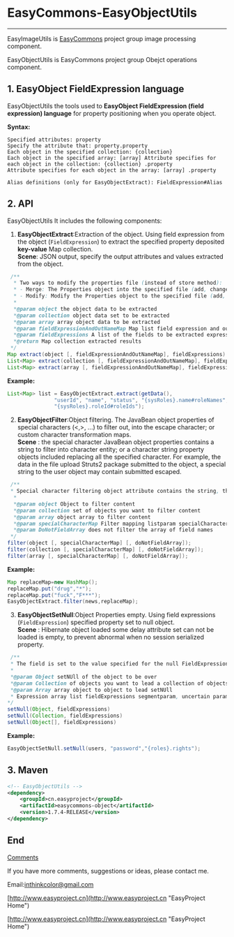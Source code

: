 # EasyCommons-EasyObjectUtils

---------------
EasyImageUtils is [EasyCommons](https://github.com/ushelp/EasyCommons "EasyCommons") project group image processing component. 


EasyObjectUtils is EasyCommons project group Obejct operations component. 

## 1. EasyObject FieldExpression language

EasyObjectUtils the tools used to **EasyObject FieldExpression (field expression) language** for property positioning when you operate object.

**Syntax:**
```
Specified attributes: property
Specify the attribute that: property.property
Each object in the specified collection: {collection}
Each object in the specified array: [array] Attribute specifies for each object in the collection: {collection} .property
Attribute specifies for each object in the array: [array] .property

Alias definitions (only for EasyObjectExtract): FieldExpression#Alias
```

## 2. API
EasyObjectUtils It includes the following components:
 
1. **EasyObjectExtract**:Extraction of the object. Using field expression from the object (`FieldExpression`) to extract the specified property deposited **key-value** Map collection.<br/>
 **Scene**: JSON output, specify the output attributes and values extracted from the object.
 ```JAVA
  /**
   * Two ways to modify the properties file (instead of store method):
   * - Merge: The Properties object into the specified file (add, change, delete)
   * - Modify: Modify the Properties object to the specified file (add, change, delete the original file does not include having a parameter)
   *
   *@param object the object data to be extracted
   *@param collection object data set to be extracted
   *@param array array object data to be extracted
   *@param fieldExpressionAndOutNameMap Map list field expression and output alias, optional default field expression name as the output name
   *@param fieldExpressions A list of the fields to be extracted expression, variable parameters, is case-sensitive; support hash character alias definition
   *@return Map collection extracted results
  */
 Map extract(object [, fieldExpressionAndOutNameMap], fieldExpressions)
 List<Map> extract(collection [, fieldExpressionAndOutNameMap], fieldExpressions)
 List<Map> extract(array [, fieldExpressionAndOutNameMap], fieldExpressions)
 ```
 **Example:**
 ```JAVA
 List<Map> list = EasyObjectExtract.extract(getData(), 
 				"userId", "name", "status", "{sysRoles}.name#roleNames",
 				"{sysRoles}.roleId#roleIds");
 ```

2. **EasyObjectFilter**:Object filtering. The JavaBean object properties of special characters (<,>, ...) to filter out, into the escape character; or custom character transformation maps.<br/>
 **Scene** : the special character JavaBean object properties contains a string to filter into character entity; or a character string property objects included replacing all the specified character. For example, the data in the file upload Struts2 package submitted to the object, a special string to the user object may contain submitted escaped.
 ```JAVA
  /**
  * Special character filtering object attribute contains the string, the default Replace <,> is the character entity & lt ;, & gt
   *
   *@param object Object to filter content
   *@param collection set of objects you want to filter content
   *@param array object array to filter content
   *@param specialCharacterMap Filter mapping listparam specialCharacterMap custom (key for the character you want to filter, value character filtered)
   *@param DoNotFieldArray does not filter the array of field names
  */
 filter(object [, specialCharacterMap] [, doNotFieldArray]);
 filter(collection [, specialCharacterMap] [, doNotFieldArray]);
 filter(array [, specialCharacterMap] [, doNotFieldArray]);
 ```
 
  **Example:**
 ```JAVA
 Map replaceMap=new HashMap();
 replaceMap.put("drug","*");
 replaceMap.put("fuck","F***");
 EasyObjectExtract.filter(news,replaceMap);
 ```
 
3. **EasyObjectSetNull**:Object Properties empty. Using field expressions (`FieldExpression`) specified property set to null object.<br/>
   **Scene** : Hibernate object loaded some delay attribute set can not be loaded is empty, to prevent abnormal when no session serialized property.
 ```JAVA
  /**
  * The field is set to the value specified for the null FieldExpression
  *
  *@param Object setNUll of the object to be over
  *@param Collection of objects you want to lead a collection of objects setNUll
  *@param Array array object to object to lead setNUll
  * Expression array list fieldExpressions segmentparam, uncertain parameters
 */
 setNull(Object, fieldExpressions)
 setNull(Collection, fieldExpressions)
 setNull(Object[], fieldExpressions)
 ```
  **Example:**
 ```JAVA
 EasyObjectSetNull.setNull(users, "password","{roles}.rights");
 ```

## 3. Maven
```XML
<!-- EasyObjectUtils -->
<dependency>
	<groupId>cn.easyproject</groupId>
	<artifactId>easycommons-object</artifactId>
	<version>1.7.4-RELEASE</version>
</dependency>
```


## End

[Comments](http://www.easyproject.cn/easycommons/en/index.jsp#about 'Comments')

If you have more comments, suggestions or ideas, please contact me.

Email:<inthinkcolor@gmail.com>

[http://www.easyproject.cn](http://www.easyproject.cn "EasyProject Home")



[http://www.easyproject.cn](http://www.easyproject.cn "EasyProject Home")